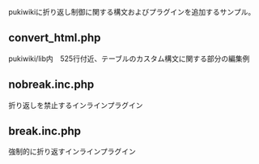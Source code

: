 pukiwikiに折り返し制御に関する構文およびプラグインを追加するサンプル。

## convert_html.php
pukiwiki/lib内　525行付近、テーブルのカスタム構文に関する部分の編集例

## nobreak.inc.php
折り返しを禁止するインラインプラグイン

## break.inc.php
強制的に折り返すインラインプラグイン

